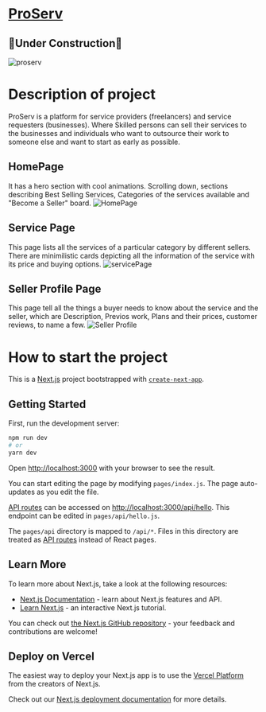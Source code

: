 # [ProServ]()

## 🚧Under Construction🚧

![proserv](https://user-images.githubusercontent.com/56340999/162289072-369ceaf7-23f9-42e4-aeff-9f25a3f98ba4.gif)

# Description of project
ProServ is a platform for service providers (freelancers) and service requesters (businesses). Where Skilled persons can sell their services to the businesses and individuals who want to outsource their work to someone else and want to start as early as possible.

## HomePage
It has a hero section with cool animations. Scrolling down, sections describing Best Selling Services, Categories of the services available and "Become a Seller" board.
![HomePage](https://user-images.githubusercontent.com/56340999/162290195-706d5e81-6234-4349-8579-9e79cbff982b.png)


## Service Page
This page lists all the services of a particular category by different sellers. There are minimilistic cards depicting all the information of the service with its price and buying options.
![servicePage](https://user-images.githubusercontent.com/56340999/162289711-3a0d140a-9661-4463-9684-2d8faac47c8b.png)

## Seller Profile Page
This page tell all the things a buyer needs to know about the service and the seller, which are Description, Previos work, Plans and their prices, customer reviews, to name a few.
![Seller Profile](https://user-images.githubusercontent.com/56340999/162289934-f23841c5-29f2-4f33-9002-a33d11c67ef5.png)

# How to start the project
This is a [Next.js](https://nextjs.org/) project bootstrapped with [`create-next-app`](https://github.com/vercel/next.js/tree/canary/packages/create-next-app).

## Getting Started

First, run the development server:

```bash
npm run dev
# or
yarn dev
```

Open [http://localhost:3000](http://localhost:3000) with your browser to see the result.

You can start editing the page by modifying `pages/index.js`. The page auto-updates as you edit the file.

[API routes](https://nextjs.org/docs/api-routes/introduction) can be accessed on [http://localhost:3000/api/hello](http://localhost:3000/api/hello). This endpoint can be edited in `pages/api/hello.js`.

The `pages/api` directory is mapped to `/api/*`. Files in this directory are treated as [API routes](https://nextjs.org/docs/api-routes/introduction) instead of React pages.

## Learn More

To learn more about Next.js, take a look at the following resources:

- [Next.js Documentation](https://nextjs.org/docs) - learn about Next.js features and API.
- [Learn Next.js](https://nextjs.org/learn) - an interactive Next.js tutorial.

You can check out [the Next.js GitHub repository](https://github.com/vercel/next.js/) - your feedback and contributions are welcome!

## Deploy on Vercel

The easiest way to deploy your Next.js app is to use the [Vercel Platform](https://vercel.com/new?utm_medium=default-template&filter=next.js&utm_source=create-next-app&utm_campaign=create-next-app-readme) from the creators of Next.js.

Check out our [Next.js deployment documentation](https://nextjs.org/docs/deployment) for more details.
